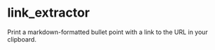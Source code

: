 link_extractor
==============

Print a markdown-formatted bullet point with a link to the URL in your clipboard.
